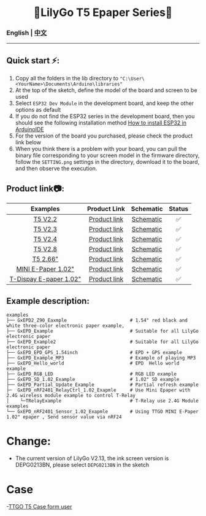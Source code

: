 
<h1 align = "center">🌟LilyGo T5 Epaper Series🌟</h1>

### English | [中文](docs/details_cn.md)

--------------------------------------


<h2 align = "left">Quick start ⚡:</h2>

1. Copy all the folders in the lib directory to `"C:\User\<YourName>\Documents\Arduino\libraries"`
2. At the top of the sketch, define the model of the board and screen to be used
3. Select `ESP32 Dev Module` in the development board, and keep the other options as default
4. If you do not find the ESP32 series in the development board, then you should see the following installation method [How to install ESP32 in ArduinoIDE](https://github.com/espressif/arduino-esp32/blob/master/docs/arduino-ide/boards_manager.md)
5. For the version of the board you purchased, please check the product link below
6. When you think there is a problem with your board, you can pull the binary file corresponding to your screen model in the firmware directory, follow the `SETTING.png` settings in the directory, download it to the board, and then observe the execution.



<h2 align = "left">Product link📷:</h2>

|          Examples           |                             Product  Link                             |                     Schematic                      | Status |
| :-------------------------: | :-------------------------------------------------------------------: | :------------------------------------------------: | :----: |
|         [T5 V2.2]()         |   [Product link](https://www.aliexpress.com/item/32850386996.html)    |        [Schematic](./schematic/T5V2.2.pdf)         |   ✅    |
|         [T5 V2.3]()         |   [Product link](https://www.aliexpress.com/item/32869729970.html)    |        [Schematic](./schematic/T5V2.3.pdf)         |   ✅    |
|         [T5 V2.4]()         |   [Product link](https://www.aliexpress.com/item/32860674791.html)    |        [Schematic](./schematic/T5V2.4.pdf)         |   ✅    |
|         [T5 V2.8]()         |   [Product link](https://www.aliexpress.com/item/32867880658.html)    |        [Schematic](./schematic/T5v2.8.pdf)         |   ✅    |
|        [T5 2.66"]()         | [Product link](https://www.aliexpress.com/item/1005002474854718.html) |        [Schematic](./schematic/T5_2.66.pdf)        |   ✅    |
|   [MINI E-Paper 1.02"]()    | [Product link](https://www.aliexpress.com/item/1005002857956100.html) | [Schematic](./schematic/MINI%20E-Paper%201.02.pdf) |   ✅    |
| [T-Dispay E-paper 1.02" ]() | [Product link](https://www.aliexpress.com/item/1005002536380666.html) |  [Schematic](./schematic/T-DispayEpaper1.02.pdf)   |   ✅    |


<h2 align = "left">Example description:</h2>

```
examples
├── GxEPD2_Z90_Eaxmple                       # 1.54" red black and white three-color electronic paper example,
├── GxEPD_Example                            # Suitable for all LilyGo electronic paper
├── GxEPD_Example2                           # Suitable for all LilyGo electronic paper
├── GxEPD_EPD_GPS_1.54inch                   # EPD + GPS example
├── GxEPD_Example_MP3                        # Example of playing MP3
├── GxEPD_Hello_world                        # EPD  Hello world example
├── GxEPD_RGB_LED                            # RGB LED example
├── GxEPD_SD_1.02_Example                    # 1.02" SD example
├── GxEPD_Partial_Update_Example             # Partial refresh example
├─  GxEPD_nRF2401_RelayCtrl_1.02_Exapmle     # Use Mini Epaper with 2.4G wireless module example to control T-Relay
│    └─TRelayExample                         # T-Relay use 2.4G Module examples
└── GxEPD_nRF2401_Sensor_1.02_Exapmle        # Using TTGO MINI E-Paper 1.02" epaper , Send sensor value via nRF24
```

# Change:
- The current version of LilyGo V2.13, the ink screen version is DEPG0213BN, please select `DEPG0213BN` in the sketch

# Case

-[TTGO T5 Case form user](https://www.printables.com/search/models?ctx=models&q=TTGO+T5)

